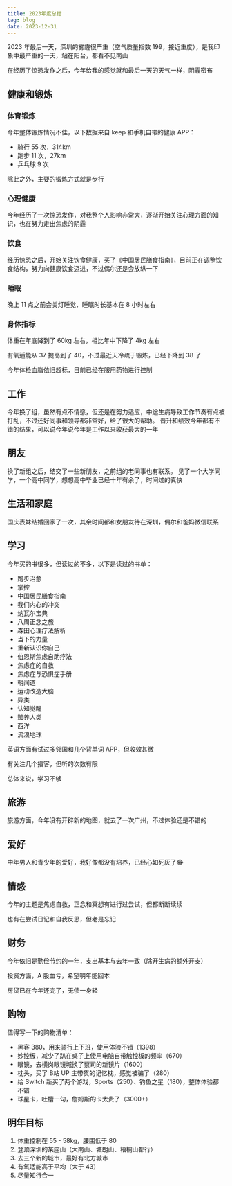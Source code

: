 ```yaml
---
title: 2023年度总结
tag: blog
date: 2023-12-31
---
```


2023 年最后一天，深圳的雾霾很严重（空气质量指数 199，接近重度），是我印象中最严重的一天，站在阳台，都看不见南山

在经历了惊恐发作之后，今年给我的感觉就和最后一天的天气一样，阴霾密布

## 健康和锻炼

### 体育锻炼

今年整体锻炼情况不佳，以下数据来自 keep 和手机自带的健康 APP：

- 骑行 55 次，314km
- 跑步 11 次，27km
- 乒乓球 9 次

除此之外，主要的锻炼方式就是步行

### 心理健康

今年经历了一次惊恐发作，对我整个人影响非常大，逐渐开始关注心理方面的知识，也在努力走出焦虑的阴霾

### 饮食

经历惊恐之后，开始关注饮食健康，买了《中国居民膳食指南》，目前正在调整饮食结构，努力向健康饮食迈进，不过偶尔还是会放纵一下

### 睡眠

晚上 11 点之前会关灯睡觉，睡眠时长基本在 8 小时左右

### 身体指标

体重在年底降到了 60kg 左右，相比年中下降了 4kg 左右

有氧适能从 37 提高到了 40，不过最近天冷疏于锻炼，已经下降到 38 了

今年体检血脂依旧超标，目前已经在服用药物进行控制

## 工作

今年换了组，虽然有点不情愿，但还是在努力适应，中途生病导致工作节奏有点被打乱，不过还好同事和领导都非常好，给了很大的帮助。
晋升和绩效今年都有不错的结果，可以说今年说今年是工作以来收获最大的一年

## 朋友

换了新组之后，结交了一些新朋友，之前组的老同事也有联系。
见了一个大学同学，一个高中同学，想想高中毕业已经十年有余了，时间过的真快

## 生活和家庭

国庆表妹结婚回家了一次，其余时间都和女朋友待在深圳，偶尔和爸妈微信联系

## 学习

今年买的书很多，但读过的不多，以下是读过的书单：

- 跑步治愈
- 掌控
- 中国居民膳食指南
- 我们内心的冲突
- 纳瓦尔宝典
- 八周正念之旅
- 森田心理疗法解析
- 当下的力量
- 重新认识你自己
- 伯恩斯焦虑自助疗法
- 焦虑症的自救
- 焦虑症与恐惧症手册
- 朝闻道
- 运动改造大脑
- 异类
- 认知觉醒
- 赡养人类
- 西洋
- 流浪地球

英语方面有试过多邻国和几个背单词 APP，但收效甚微

有关注几个播客，但听的次数有限

总体来说，学习不够

## 旅游

旅游方面，今年没有开辟新的地图，就去了一次广州，不过体验还是不错的

## 爱好

中年男人和青少年的爱好，我好像都没有培养，已经心如死灰了😂

## 情感

今年的主题是焦虑自救，正念和冥想有进行过尝试，但都断断续续

也有在尝试日记和自我反思，但老是忘记

## 财务

今年依旧是勤俭节约的一年，支出基本与去年一致（除开生病的额外开支）

投资方面，A 股血亏，希望明年能回本

房贷已在今年还完了，无债一身轻

## 购物

值得写一下的购物清单：

- 黑客 380，用来骑行上下班，使用体验不错（1398）
- 妙控板，减少了趴在桌子上使用电脑自带触控板的频率（670）
- 眼镜，去横岗眼镜城换了蔡司的新镜片（1600）
- 枕头，买了 B站 UP 主带货的记忆枕，感觉被骗了（280）
- 给 Switch 新买了两个游戏，Sports（250）、钓鱼之星（180），整体体验都不错
- 球星卡，吐槽一句，詹姆斯的卡太贵了（3000+）

## 明年目标

1. 体重控制在 55 - 58kg，腰围低于 80
2. 登顶深圳的某座山（大南山、塘朗山、梧桐山都行）
3. 去三个新的城市，最好有北方城市
4. 有氧适能高于平均（大于 43）
5. 尽量知行合一
